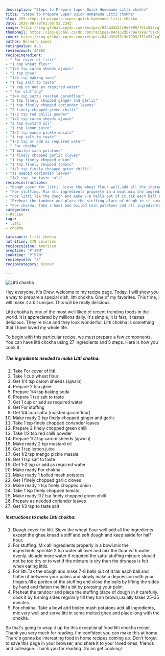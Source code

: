 ```yaml
---
description: "Steps to Prepare Super Quick Homemade Litti chokha"
title: "Steps to Prepare Super Quick Homemade Litti chokha"
slug: 209-steps-to-prepare-super-quick-homemade-litti-chokha
date: 2020-08-28T01:00:52.234Z
image: https://img-global.cpcdn.com/recipes/04ca32d57c9e7999/751x532cq70/litti-chokha-recipe-main-photo.jpg
thumbnail: https://img-global.cpcdn.com/recipes/04ca32d57c9e7999/751x532cq70/litti-chokha-recipe-main-photo.jpg
cover: https://img-global.cpcdn.com/recipes/04ca32d57c9e7999/751x532cq70/litti-chokha-recipe-main-photo.jpg
author: Bernard Lopez
ratingvalue: 4.3
reviewcount: 34892
recipeingredient:
- " For cover of litti"
- "1 cup wheat flour"
- "1/4 tsp carom sheeds ajwain"
- "2 tsp ghee"
- "1/4 tsp baking soda"
- "1 tsp salt to taste"
- "1 cup or add as required water"
- " For stuffing"
- "1/4 cup sattu roasted garamflour"
- "2 tsp finely chopped ginger and garlic"
- "1 tsp finely chopped coriander leaves"
- "2 finely chopped green chilli"
- "1/2 tsp red chilli powder"
- "1/2 tsp carom sheeds ajwain"
- "2 tsp mustard oil"
- "1 tsp lemon juice"
- "1/2 tsp mango pickle masala"
- "1 tsp salt to taste"
- "1-2 tsp or add as required water"
- " For chokha"
- "1 boiled mash potatoes"
- "1 finely chopped garlic cloves"
- "1 tsp finely chopped onion"
- "1 tsp finely chopped tomato"
- "1/2 tsp finely chopped green chilli"
- "as needed coriander leaves"
- "1/2 tsp  to taste salt"
recipeinstructions:
- "Dough cover for litti. Sieve the wheat flour well.add all the ingredients except the ghee.knead a stiff and soft dough and keep aside for half hour."
- "For stuffing. Mix all ingredients properly in a bowl.mix the ingredients,sprinkle 2 tsp water all over and mix the flour with water evenly. do add more water if required the sattu stuffing mixture should not be too dry or to wet.if the mixture is dry then the dryness is felt when eating littis."
- "For litti.Tak the dough and make 7-8 balls out of it.tak each ball and flatten it between your palms and slowly make a depression with your fingers.fill a portion of the stuffing and close the balls by lifting the sides by hand and flatten the litti a bit by pressing your palm."
- "Preheat the tandoor and place the stuffing place of dough in it carefully. cook it by turning sides regularly till they turn brown,usually takes 25-35 minutes."
- "For chokha. Take a bowl add boiled mash potatoes add all ingredients, mix very well and serve litti in some melted ghee and place long with the chokha."
categories:
- Recipe
tags:
- litti
- chokha

katakunci: litti chokha 
nutrition: 278 calories
recipecuisine: American
preptime: "PT19M"
cooktime: "PT57M"
recipeyield: "3"
recipecategory: Dinner

---
```



![Litti chokha](https://img-global.cpcdn.com/recipes/04ca32d57c9e7999/751x532cq70/litti-chokha-recipe-main-photo.jpg)

Hey everyone, it's Drew, welcome to my recipe page. Today, I will show you a way to prepare a special dish, litti chokha. One of my favorites. This time, I will make it a bit unique. This will be really delicious.



Litti chokha is one of the most well liked of recent trending foods in the world. It is appreciated by millions daily. It's simple, it is fast, it tastes delicious. They're nice and they look wonderful. Litti chokha is something that I have loved my whole life.


To begin with this particular recipe, we must prepare a few components. You can have litti chokha using 27 ingredients and 5 steps. Here is how you cook it.

<!--inarticleads1-->

##### The ingredients needed to make Litti chokha:

1. Take  For cover of litti
1. Take 1 cup wheat flour
1. Get 1/4 tsp carom sheeds (ajwain)
1. Prepare 2 tsp ghee
1. Prepare 1/4 tsp baking soda
1. Prepare 1 tsp salt to taste
1. Get 1 cup or add as required water
1. Get  For stuffing
1. Get 1/4 cup sattu (roasted garamflour)
1. Make ready 2 tsp finely chopped ginger and garlic
1. Take 1 tsp finely chopped coriander leaves
1. Prepare 2 finely chopped green chilli
1. Take 1/2 tsp red chilli powder
1. Prepare 1/2 tsp carom sheeds (ajwain)
1. Make ready 2 tsp mustard oil
1. Get 1 tsp lemon juice
1. Get 1/2 tsp mango pickle masala
1. Get 1 tsp salt to taste
1. Get 1-2 tsp or add as required water
1. Make ready  For chokha
1. Make ready 1 boiled mash potatoes
1. Get 1 finely chopped garlic cloves
1. Make ready 1 tsp finely chopped onion
1. Take 1 tsp finely chopped tomato
1. Make ready 1/2 tsp finely chopped green chilli
1. Prepare as needed coriander leaves
1. Get 1/2 tsp  to taste salt




<!--inarticleads2-->

##### Instructions to make Litti chokha:

1. Dough cover for litti. Sieve the wheat flour well.add all the ingredients except the ghee.knead a stiff and soft dough and keep aside for half hour.
1. For stuffing. Mix all ingredients properly in a bowl.mix the ingredients,sprinkle 2 tsp water all over and mix the flour with water evenly. do add more water if required the sattu stuffing mixture should not be too dry or to wet.if the mixture is dry then the dryness is felt when eating littis.
1. For litti.Tak the dough and make 7-8 balls out of it.tak each ball and flatten it between your palms and slowly make a depression with your fingers.fill a portion of the stuffing and close the balls by lifting the sides by hand and flatten the litti a bit by pressing your palm.
1. Preheat the tandoor and place the stuffing place of dough in it carefully. cook it by turning sides regularly till they turn brown,usually takes 25-35 minutes.
1. For chokha. Take a bowl add boiled mash potatoes add all ingredients, mix very well and serve litti in some melted ghee and place long with the chokha.




So that's going to wrap it up for this exceptional food litti chokha recipe. Thank you very much for reading. I'm confident you can make this at home. There's gonna be interesting food in home recipes coming up. Don't forget to save this page in your browser, and share it to your loved ones, friends and colleague. Thank you for reading. Go on get cooking!
